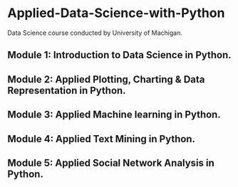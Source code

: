 # Applied-Data-Science-with-Python
Data Science course conducted by University of Machigan.    

## Module 1: Introduction to Data Science  in Python.
## Module 2: Applied Plotting, Charting & Data Representation in Python.
## Module 3: Applied Machine learning  in Python.
## Module 4: Applied Text Mining in Python.
## Module 5: Applied Social Network Analysis in Python.
